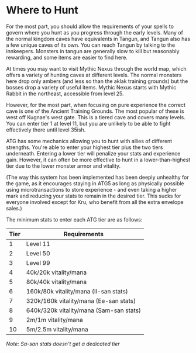 # Where to Hunt

For the most part, you should allow the requirements of your spells to govern where you hunt as you progress through the early levels.
Many of the normal kingdom caves have equivalents in Tangun, and Tangun also has a few unique caves of its own. You can reach Tangun by talking to the innkeepers. Monsters in tangun are generally slow to kill but reasonably rewarding, and some items are easier to find here.

At times you may want to visit Mythic Nexus through the world map, which offers a variety of hunting caves at different levels. The normal monsters here drop only ambers (and less so than the aklak training grounds) but the bosses drop a variety of useful items. Mythic Nexus starts with Mythic Rabbit in the northeast, accessible from level 25.

However, for the most part, when focusing on pure experience the correct cave is one of the Ancient Training Grounds. The most popular of these is west off Kugnae's west gate. This is a tiered cave and covers many levels. You can enter tier 1 at level 11, but you are unlikely to be able to fight effectively there until level 35ish.

ATG has some mechanics allowing you to hunt with allies of different strengths. You're able to enter your highest tier plus the two tiers underneath. Entering a lower tier will penalize your stats and experience gain. However, it can often be more effective to hunt in a lower-than-highest tier due to the lower monster armor and vitality.

(The way this system has been implemented has been deeply unhealthy for the game, as it encourages staying in ATG5 as long as physically possible using microtransactions to store experience - and even taking a higher mark and reducing your stats to remain in the desired tier. This sucks for everyone involved except for Kru, who benefit from all the extra envelope sales.)

The minimum stats to enter each ATG tier are as follows:

| Tier | Requirements                            |
| ---- | --------------------------------------- |
| 1    | Level 11                                |
| 2    | Level 50                                |
| 3    | Level 99                                |
| 4    | 40k/20k vitality/mana                   |
| 5    | 80k/40k vitality/mana                   |
| 6    | 160k/80k vitality/mana (Il-san stats)   |
| 7    | 320k/160k vitality/mana (Ee-san stats)  |
| 8    | 640k/320k vitality/mana (Sam-san stats) |
| 9    | 2m/1m vitality/mana                     |
| 10   | 5m/2.5m vitality/mana                   |

_Note: Sa-san stats doesn't get a dedicated tier_
